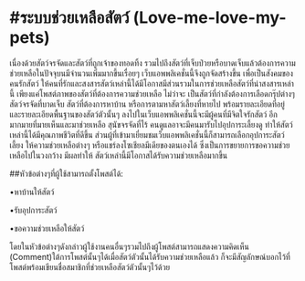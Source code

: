 #ระบบช่วยเหลือสัตว์ (Love-me-love-my-pets)
====================

เนื่องด้วยสัตว์จรจัดและสัตว์ที่ถูกเจ้าของทอดทิ้ง รวมไปถึงสัตว์ที่เจ็บป่วยหรือบาดเจ็บแล้วต้องการความช่วยเหลือในปัจจุบนมีจำนวนเพิ่มมากขึ้นเรื่อยๆ 
เว็บแอพพลิเคชั่นนี้จึงถูกจัดสร้างขึ้น เพื่อเป็นสังคมของคนรักสัตว์ ให้คนที่รักและสงสารสัตว์เหล่านี้ได้มีโอกาสมีส่วนรวมในการช่วยเหลือสัตว์ที่น่าสงสารเหล่านี้
เพียงแค่โพสต์ภาพของสัตว์ที่ต้องการความช่วยเหลือ ไม่ว่าจะ เป็นสัตว์ที่กำลังต้องการเลือดกรุ๊ปต่างๆ สัตว์จรจัดที่บาดเจ็บ สัตว์ที่ต้องการหาบ้าน 
หรือการตามหาสัตว์เลี้ยงที่หายไป พร้อมรายละเอียดที่อยู่ และรายละเอียดพื้นฐานของสัตว์ตัวนั้นๆ ลงไปในเว็บแอพพลิเคชั่นนี้จะมีผู้คนที่มีจิตใจรักสัตว์
อีกมากมายที่มายเห็นและมาช่วยเหลือ สุนัขจรจัดที่ไร้ คนดูแลอาจะมีคนมารับไปอุปการะเลี้ยงดู ทำให้สัตว์เหล่านี้ได้มีคุณภาพชีวิตที่ดีขึ้น 
ส่วนผู้ที่เข้ามาเยี่ยมชมเว็บแอพพลิเคชั่นนี้ก็สามารถเลือกอุปการะสัตว์เลี้ยง ให้ความช่วยเหลือต่างๆ หรือแชร์ลงโซเชียลมีเดียของตนเองได้
ซึ่งเป็นการขยายการขอความช่วยเหลือไปในวงกว้าง มีผลทำให้ สัตว์เหล่านี้มีโอกาสได้รับความช่วยเหลือมากขึ้น

##หัวข้อต่างๆที่ผู้ใช้สามารถตั้งโพสต์ได้:

•หาบ้านให้สัตว์

•รับอุปการะสัตว์

•ขอความช่วยเหลือให้สัตว์

โดยในหัวข้อต่างๆดังกล่าวผู้ใช้งานคนอื่นๆรวมไปถึงผู้โพสต์สามารถแสดงความคิดเห็น (Comment)ใต้การโพสต์นั้นๆได้เมื่อสัตว์ตัวนั้นได้รับความช่วยเหลือแล้ว
ก็จะมีสัญลักษณ์บอกไว้ที่โพสต์พร้อมเขียนชื่อสมาชิกที่ช่วยเหลือสัตว์ตัวนั้นๆไว้ด้วย
